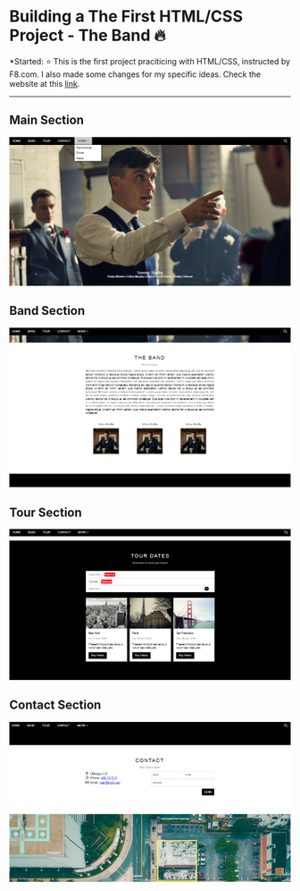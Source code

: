 # Building a The First HTML/CSS Project - The Band :fire:
*Started: :star: This is the first project praciticing with HTML/CSS, instructed by F8.com. I also made some changes for my specific ideas. Check the website at this [link](https://jessecn1024.github.io/The-Band/).
***
## Main Section
![](/assets/images/2023-06-30-08-16-11.png)
## Band Section
![](/assets/images/2023-06-30-08-16-54.png)
## Tour Section
![](/assets/images/2023-06-30-08-17-20.png)
## Contact Section
![](/assets/images/2023-06-30-08-17-36.png)